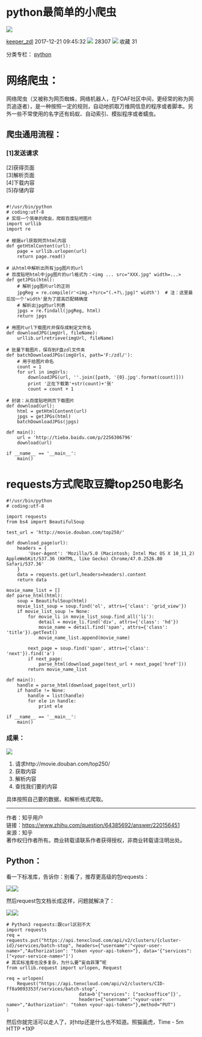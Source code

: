
# python最简单的小爬虫

![](https://csdnimg.cn/release/phoenix/template/new_img/reprint.png)

[keeper_zdl](https://me.csdn.net/weixin_40596016)  2017-12-21 09:45:32  ![](https://csdnimg.cn/release/phoenix/template/new_img/articleReadEyes.png)  28307 ![](https://csdnimg.cn/release/phoenix/template/new_img/tobarCollect.png)  收藏  31

分类专栏：  [python](https://blog.csdn.net/weixin_40596016/category_7300872.html)

# 网络爬虫：

网络爬虫（又被称为网页蜘蛛，网络机器人，在FOAF社区中间，更经常的称为网页追逐者），是一种按照一定的规则，自动地抓取万维网信息的程序或者脚本。另外一些不常使用的名字还有蚂蚁、自动索引、模拟程序或者蠕虫。

## 爬虫通用流程：

### [1]发送请求  
[2]获得页面  
[3]解析页面  
[4]下载内容  
[5]存储内容

```

#!/usr/bin/python
# coding:utf-8
# 实现一个简单的爬虫，爬取百度贴吧图片
import urllib
import re
 
# 根据url获取网页html内容
def getHtmlContent(url):
    page = urllib.urlopen(url)
    return page.read()
 
# 从html中解析出所有jpg图片的url
# 百度贴吧html中jpg图片的url格式为：<img ... src="XXX.jpg" width=...>
def getJPGs(html):
    # 解析jpg图片url的正则
    jpgReg = re.compile(r'<img.+?src="(.+?\.jpg)" width')  # 注：这里最后加一个'width'是为了提高匹配精确度
    # 解析出jpg的url列表
    jpgs = re.findall(jpgReg, html)
    return jpgs
 
# 用图片url下载图片并保存成制定文件名
def downloadJPG(imgUrl, fileName):
    urllib.urlretrieve(imgUrl, fileName)
 
# 批量下载图片，保存到F盘zdl文件夹
def batchDownloadJPGs(imgUrls, path='F:/zdl/'):
    # 用于给图片命名
    count = 1
    for url in imgUrls:
        downloadJPG(url, ''.join([path, '{0}.jpg'.format(count)]))
        print '正在下载第'+str(count)+'张'
        count = count + 1
 
# 封装：从百度贴吧网页下载图片
def download(url):
    html = getHtmlContent(url)
    jpgs = getJPGs(html)
    batchDownloadJPGs(jpgs)
 
def main():
    url = 'http://tieba.baidu.com/p/2256306796'
    download(url)
 
if __name__ == '__main__':
    main()
```

# requests方式爬取豆瓣top250电影名

```
#!/usr/bin/python
# coding:utf-8
 
import requests
from bs4 import BeautifulSoup
 
test_url = 'http://movie.douban.com/top250/'
 
def download_page(url):
    headers = {
        'User-Agent': 'Mozilla/5.0 (Macintosh; Intel Mac OS X 10_11_2) AppleWebKit/537.36 (KHTML, like Gecko) Chrome/47.0.2526.80 Safari/537.36'
    }
    data = requests.get(url,headers=headers).content
    return data
 
movie_name_list = []
def parse_html(html):
    soup = BeautifulSoup(html)
    movie_list_soup = soup.find('ol', attrs={'class': 'grid_view'})
    if movie_list_soup != None:
        for movie_li in movie_list_soup.find_all('li'):
            detail = movie_li.find('div', attrs={'class': 'hd'})
            movie_name = detail.find('span', attrs={'class': 'title'}).getText()
            movie_name_list.append(movie_name)
 
        next_page = soup.find('span', attrs={'class': 'next'}).find('a')
        if next_page:
            parse_html(download_page(test_url + next_page['href']))
        return movie_name_list
 
def main():
    handle = parse_html(download_page(test_url))
    if handle != None:
        handle = list(handle)
        for ele in handle:
            print ele
 
if __name__ == '__main__':
    main()
```

### 成果：

![](https://img-blog.csdn.net/20180117105538660?watermark/2/text/aHR0cDovL2Jsb2cuY3Nkbi5uZXQvd2VpeGluXzQwNTk2MDE2/font/5a6L5L2T/fontsize/400/fill/I0JBQkFCMA==/dissolve/70/gravity/SouthEast)

1. 请求http://movie.douban.com/top250/  
2. 获取内容  
3. 解析内容  
4. 查找我们要的内容

具体按照自己要的数据，和解析格式爬取。

---


作者：知乎用户  
链接：https://www.zhihu.com/question/64385692/answer/220156451  
来源：知乎  
著作权归作者所有。商业转载请联系作者获得授权，非商业转载请注明出处。  
  

## Python：

看一下标准库，告诉你：别看了，推荐更高级的包requests：

![](https://pic2.zhimg.com/50/v2-7a3abdb79029fc0261977068d3856fe6_hd.jpg?source=1940ef5c)![](https://pic2.zhimg.com/80/v2-7a3abdb79029fc0261977068d3856fe6_720w.jpg?source=1940ef5c)

  

然后request包文档长成这样，问题就解决了：

![](https://pic2.zhimg.com/50/v2-67baa48c73ffdeb1f87077990557fcd1_hd.jpg?source=1940ef5c)![](https://pic2.zhimg.com/80/v2-67baa48c73ffdeb1f87077990557fcd1_720w.jpg?source=1940ef5c)

  

  

```python3
# Python3 requests:跟curl区别不大
import requests
req = requests.put("https://api.tenxcloud.com/api/v2/clusters/{cluster-id}/services/batch-stop", headers={"username":"<your-user-name>","Authorization": "token <your-api-token>"}, data='{"services": ["<your-service-name>"]')
# 其实标准库也没多复杂，为什么要“妄自菲薄”呢
from urllib.request import urlopen, Request

req = urlopen(
    Request("https://api.tenxcloud.com/api/v2/clusters/CID-ff8a9093353f/services/batch-stop", 
                           data=b'{"services": ["socksoffice"]}', 
                           headers={"username":"<your-user-name>","Authorization": "token <your-api-token>"},method="PUT")
)
```

  

然后你就完活可以走人了，对http还是什么也不知道。照猫画虎，Time - 5m HTTP +1XP
